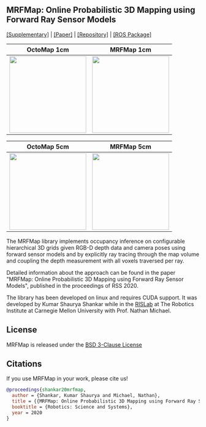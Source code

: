 ## MRFMap: Online Probabilistic 3D Mapping using Forward Ray Sensor Models

[[Supplementary]](https://github.com/mrfmap/mrfmap.github.io/blob/master/supp.pdf) | [[Paper]](https://arxiv.org/pdf/2006.03512.pdf) | [[Repository]](https://github.com/mrfmap/mrfmap) | [[ROS Package]](https://github.com/mrfmap/mrfmap_ros)

OctoMap 1cm | MRFMap 1cm
------------|------------
<img src="https://raw.githubusercontent.com/mrfmap/mrfmap.github.io/blob/master/figs/hand_comparison/octomap_res_0_01_rot_0_5_trans_0_5.png" width="200"> | <img src="https://raw.githubusercontent.com/mrfmap/mrfmap.github.io/blob/master/figs/hand_comparison/mrfmap_res_0_01_rot_0_5_trans_0_5.png" width="200">


OctoMap 5cm | MRFMap 5cm
------------|------------
<img src="https://raw.githubusercontent.com/mrfmap/mrfmap.github.io/blob/master/figs/chair_comparison/octomap_res_0_05_rot_1_0_trans_1_0noisy.png" width="200"> | <img src="https://raw.githubusercontent.com/mrfmap/mrfmap.github.io/blob/master/figs/chair_comparison/mrfmap_res_0_05_rot_1_0_trans_1_0noisy.png" width="200">


The MRFMap library implements occupancy inference on configurable hierarchical 3D grids given RGB-D depth data and camera poses using forward sensor models and by explicitly ray tracing through the map volume and coupling the depth measurement with all voxels traversed per ray. 

Detailed information about the approach can be found in the paper "MRFMap: Online Probabilistic 3D Mapping using Forward Ray Sensor Models", published in the proceedings of RSS 2020.

The library has been developed on linux and requires CUDA support. It was developed by Kumar Shaurya Shankar while in the [RISLab](https://www.rislab.org/) at The Robotics Institute at Carnegie Mellon University with Prof. Nathan Michael. 

## License
MRFMap is released under the [BSD 3-Clause License](https://choosealicense.com/licenses/bsd-3-clause/)

## Citations
If you use MRFMap in your work, please cite us!
```bibtex
@proceedings{shankar20mrfmap,
  author = {Shankar, Kumar Shaurya and Michael, Nathan},
  title = {{MRFMap: Online Probabilistic 3D Mapping using Forward Ray Sensor Models}},
  booktitle = {Robotics: Science and Systems},
  year = 2020
}
```
